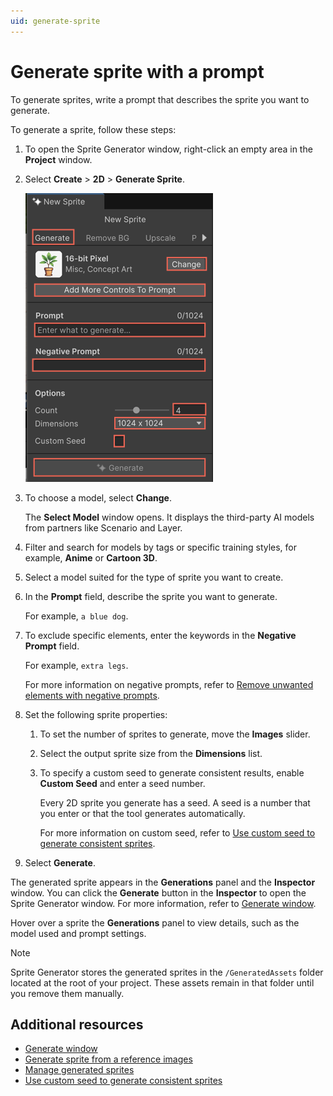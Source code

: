 ```yaml
---
uid: generate-sprite
---
```


# Generate sprite with a prompt

To generate sprites, write a prompt that describes the sprite you want to generate.

To generate a sprite, follow these steps:

1. To open the Sprite Generator window, right-click an empty area in the **Project** window.
1. Select **Create** > **2D** > **Generate Sprite**.

    ![Generate window with fields to generate sprit](../images/sprite.png)

1. To choose a model, select **Change**.

   The **Select Model** window opens. It displays the third-party AI models from partners like Scenario and Layer. 
1. Filter and search for models by tags or specific training styles, for example, **Anime** or **Cartoon 3D**. 
1. Select a model suited for the type of sprite you want to create.
1. In the **Prompt** field, describe the sprite you want to generate.

   For example, `a blue dog`.

1. To exclude specific elements, enter the keywords in the **Negative Prompt** field.

   For example, `extra legs`.

   For more information on negative prompts, refer to [Remove unwanted elements with negative prompts](xref:negative-prompt).
1. Set the following sprite properties:

   1. To set the number of sprites to generate, move the **Images** slider.
   1. Select the output sprite size from the **Dimensions** list.
   1. To specify a custom seed to generate consistent results, enable **Custom Seed** and enter a seed number.
   
      Every 2D sprite you generate has a seed. A seed is a number that you enter or that the tool generates automatically. 

      For more information on custom seed, refer to [Use custom seed to generate consistent sprites](xref:custom-seed).
1. Select **Generate**.

The generated sprite appears in the **Generations** panel and the **Inspector** window. You can click the **Generate** button in the **Inspector** to open the Sprite Generator window. For more information, refer to [Generate window](xref:generate-window-sprite).

Hover over a sprite the **Generations** panel to view details, such as the model used and prompt settings.

> [!NOTE]
> Sprite Generator stores the generated sprites in the `/GeneratedAssets` folder located at the root of your project. These assets remain in that folder until you remove them manually.

## Additional resources

* [Generate window](xref:generate-window-sprite)
* [Generate sprite from a reference images](xref:reference-sprite)
* [Manage generated sprites](xref:manage-sprite)
* [Use custom seed to generate consistent sprites](xref:custom-seed)